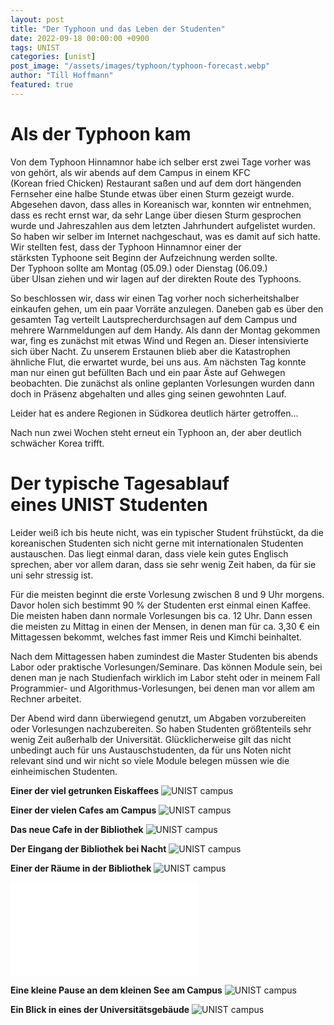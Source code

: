 ```yaml
---
layout: post
title: "Der Typhoon und das Leben der Studenten"
date: 2022-09-18 00:00:00 +0900
tags: UNIST
categories: [unist]
post_image: "/assets/images/typhoon/typhoon-forecast.webp"
author: "Till Hoffmann"
featured: true
---
```


# Als der Typhoon kam

Von dem Typhoon Hinnamnor habe ich selber erst zwei Tage vorher was von gehört, als wir abends auf dem Campus in einem KFC (Korean fried Chicken) Restaurant saßen und auf dem dort hängenden Fernseher eine halbe Stunde etwas über einen Sturm gezeigt wurde. Abgesehen davon, dass alles in Koreanisch war, konnten wir entnehmen, dass es recht ernst war, da sehr Lange über diesen Sturm gesprochen wurde und Jahreszahlen aus dem letzten Jahrhundert aufgelistet wurden. So haben wir selber im Internet nachgeschaut, was es damit auf sich hatte. Wir stellten fest, dass der Typhoon Hinnamnor einer der stärksten Typhoone seit Beginn der Aufzeichnung werden sollte. Der Typhoon sollte am Montag (05.09.) oder Dienstag (06.09.) über Ulsan ziehen und wir lagen auf der direkten Route des Typhoons.

So beschlossen wir, dass wir einen Tag vorher noch sicherheitshalber einkaufen gehen, um ein paar Vorräte anzulegen. Daneben gab es über den gesamten Tag verteilt Lautsprecherdurchsagen auf dem Campus und mehrere Warnmeldungen auf dem Handy. Als dann der Montag gekommen war, fing es zunächst mit etwas Wind und Regen an. Dieser intensivierte sich über Nacht. Zu unserem Erstaunen blieb aber die Katastrophen ähnliche Flut, die erwartet wurde, bei uns aus. Am nächsten Tag konnte man nur einen gut befüllten Bach und ein paar Äste auf Gehwegen beobachten. Die zunächst als online geplanten Vorlesungen wurden dann doch in Präsenz abgehalten und alles ging seinen gewohnten Lauf.

Leider hat es andere Regionen in Südkorea deutlich härter getroffen…

Nach nun zwei Wochen steht erneut ein Typhoon an, der aber deutlich schwächer Korea trifft.

# Der typische Tagesablauf eines UNIST Studenten

Leider weiß ich bis heute nicht, was ein typischer Student frühstückt, da die koreanischen Studenten sich nicht gerne mit internationalen Studenten austauschen. Das liegt einmal daran, dass viele kein gutes Englisch sprechen, aber vor allem daran, dass sie sehr wenig Zeit haben, da für sie uni sehr stressig ist.

Für die meisten beginnt die erste Vorlesung zwischen 8 und 9 Uhr morgens. Davor holen sich bestimmt 90 % der Studenten erst einmal einen Kaffee. Die meisten haben dann normale Vorlesungen bis ca. 12 Uhr. Dann essen die meisten zu Mittag in einen der Mensen, in denen man für ca. 3,30 € ein Mittagessen bekommt, welches fast immer Reis und Kimchi beinhaltet.

Nach dem Mittagessen haben zumindest die Master Studenten bis abends Labor oder praktische Vorlesungen/Seminare. Das können Module sein, bei denen man je nach Studienfach wirklich im Labor steht oder in meinem Fall Programmier- und Algorithmus-Vorlesungen, bei denen man vor allem am Rechner arbeitet.

Der Abend wird dann überwiegend genutzt, um Abgaben vorzubereiten oder Vorlesungen nachzubereiten. So haben Studenten größtenteils sehr wenig Zeit außerhalb der Universität. Glücklicherweise gilt das nicht unbedingt auch für uns Austauschstudenten, da für uns Noten nicht relevant sind und wir nicht so viele Module belegen müssen wie die einheimischen Studenten.

**Einer der viel getrunken Eiskaffees**
<img alt="UNIST campus" src="assets/images/typhoon/coffee_hand.webp" class="img-fluid w-100"/>

**Einer der vielen Cafes am Campus**
<img alt="UNIST campus" src="assets/images/typhoon/coffee_menu.jpg" class="img-fluid w-100"/>

**Das neue Cafe in der Bibliothek**
<img alt="UNIST campus" src="assets/images/typhoon/library_coffee.jpg" class="img-fluid w-100"/>

**Der Eingang der Bibliothek bei Nacht**
<img alt="UNIST campus" src="assets/images/typhoon/library_night.webp" class="img-fluid w-100"/>

**Einer der Räume in der Bibliothek**
<img alt="UNIST campus" src="assets/images/typhoon/library_wood.webp" class="img-fluid w-100"/>

<div class="embed-container">
  <iframe
    src="{{'https://www.youtube.com/embed/XTs0H552A90'}}"
    title="YouTube video player"
    frameborder="0"
    allow="accelerometer; autoplay; clipboard-write; encrypted-media; gyroscope; picture-in-picture"
    allowfullscreen>
  </iframe>
</div>

**Eine kleine Pause an dem kleinen See am Campus**
<img alt="UNIST campus" src="assets/images/typhoon/unist_lake.webp" class="img-fluid w-100"/>

**Ein Blick in eines der Universitätsgebäude**
<img alt="UNIST campus" src="assets/images/typhoon/university_building.webp" class="img-fluid w-100"/>